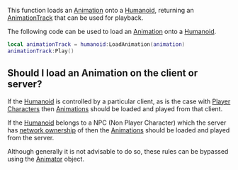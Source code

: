 This function loads an [Animation](https://developer.roblox.com/en-us/api-reference/class/Animation) onto a [Humanoid](https://developer.roblox.com/en-us/api-reference/class/Humanoid), returning an [AnimationTrack](https://developer.roblox.com/en-us/api-reference/class/AnimationTrack) that can be used for playback.

The following code can be used to load an [Animation](https://developer.roblox.com/en-us/api-reference/class/Animation) onto a [Humanoid](https://developer.roblox.com/en-us/api-reference/class/Humanoid).

```Lua
local animationTrack = humanoid:LoadAnimation(animation)
animationTrack:Play()
``` 

Should I load an Animation on the client or server?
---------------------------------------------------

If the [Humanoid](https://developer.roblox.com/en-us/api-reference/class/Humanoid) is controlled by a particular client, as is the case with [Player](https://developer.roblox.com/en-us/api-reference/class/Player) [Characters](https://developer.roblox.com/en-us/api-reference/property/Player/Character) then [Animations](https://developer.roblox.com/en-us/api-reference/class/Animation) should be loaded and played from that client.

If the [Humanoid](https://developer.roblox.com/en-us/api-reference/class/Humanoid) belongs to a NPC (Non Player Character) which the server has [network ownership](http://robloxdev.com/articles/Network-Ownership) of then the [Animations](https://developer.roblox.com/en-us/api-reference/class/Animation) should be loaded and played from the server.

Although generally it is not advisable to do so, these rules can be bypassed using the [Animator](https://developer.roblox.com/en-us/api-reference/class/Animator) object.